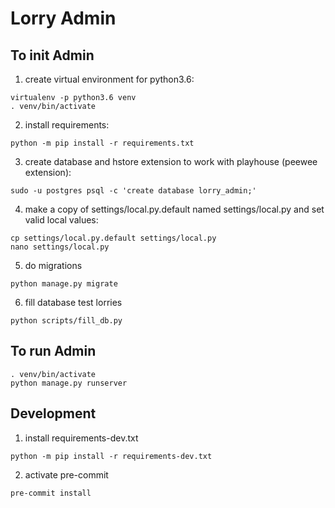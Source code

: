 # Lorry Admin #

## To init Admin ##

1) create virtual environment for python3.6:
```
virtualenv -p python3.6 venv
. venv/bin/activate
```

2) install requirements:
```
python -m pip install -r requirements.txt
```

3) create database and hstore extension to work with playhouse (peewee extension):
```
sudo -u postgres psql -c 'create database lorry_admin;'
```

4) make a copy of settings/local.py.default named settings/local.py and set valid local values:
```
cp settings/local.py.default settings/local.py
nano settings/local.py
```

5) do migrations
```
python manage.py migrate
```

6) fill database test lorries
```
python scripts/fill_db.py
```


## To run Admin ##

```
. venv/bin/activate
python manage.py runserver
```


## Development ##

1) install requirements-dev.txt
```
python -m pip install -r requirements-dev.txt
```

2) activate pre-commit
```
pre-commit install
```
